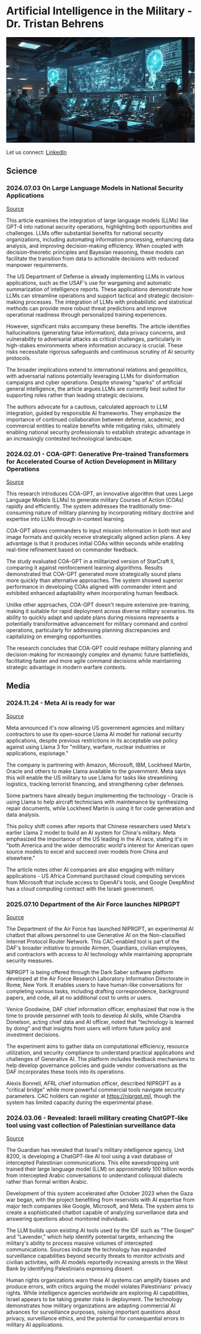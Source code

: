 # Artificial Intelligence in the Military - Dr. Tristan Behrens

![Military AI](militaryai.png)

Let us connect: [LinkedIn](https://www.linkedin.com/in/dr-tristan-behrens-734967a2/)

## Science

### 2024.07.03 On Large Language Models in National Security Applications

[Source](https://arxiv.org/abs/2407.03453)

This article examines the integration of large language models (LLMs) like GPT-4 into national security operations, highlighting both opportunities and challenges. LLMs offer substantial benefits for national security organizations, including automating information processing, enhancing data analysis, and improving decision-making efficiency. When coupled with decision-theoretic principles and Bayesian reasoning, these models can facilitate the transition from data to actionable decisions with reduced manpower requirements.

The US Department of Defense is already implementing LLMs in various applications, such as the USAF's use for wargaming and automatic summarization of intelligence reports. These applications demonstrate how LLMs can streamline operations and support tactical and strategic decision-making processes. The integration of LLMs with probabilistic and statistical methods can provide more robust threat predictions and improve operational readiness through personalized training experiences.

However, significant risks accompany these benefits. The article identifies hallucinations (generating false information), data privacy concerns, and vulnerability to adversarial attacks as critical challenges, particularly in high-stakes environments where information accuracy is crucial. These risks necessitate rigorous safeguards and continuous scrutiny of AI security protocols.

The broader implications extend to international relations and geopolitics, with adversarial nations potentially leveraging LLMs for disinformation campaigns and cyber operations. Despite showing "sparks" of artificial general intelligence, the article argues LLMs are currently best suited for supporting roles rather than leading strategic decisions.

The authors advocate for a cautious, calculated approach to LLM integration, guided by responsible AI frameworks. They emphasize the importance of continued collaboration between defense, academic, and commercial entities to realize benefits while mitigating risks, ultimately enabling national security professionals to establish strategic advantage in an increasingly contested technological landscape.


### 2024.02.01 - COA-GPT: Generative Pre-trained Transformers for Accelerated Course of Action Development in Military Operations 

[Source](https://arxiv.org/abs/2402.01786)

This research introduces COA-GPT, an innovative algorithm that uses Large Language Models (LLMs) to generate military Courses of Action (COAs) rapidly and efficiently. The system addresses the traditionally time-consuming nature of military planning by incorporating military doctrine and expertise into LLMs through in-context learning.

COA-GPT allows commanders to input mission information in both text and image formats and quickly receive strategically aligned action plans. A key advantage is that it produces initial COAs within seconds while enabling real-time refinement based on commander feedback.

The study evaluated COA-GPT in a militarized version of StarCraft II, comparing it against reinforcement learning algorithms. Results demonstrated that COA-GPT generated more strategically sound plans more quickly than alternative approaches. The system showed superior performance in developing COAs aligned with commander intent and exhibited enhanced adaptability when incorporating human feedback.

Unlike other approaches, COA-GPT doesn't require extensive pre-training, making it suitable for rapid deployment across diverse military scenarios. Its ability to quickly adapt and update plans during missions represents a potentially transformative advancement for military command and control operations, particularly for addressing planning discrepancies and capitalizing on emerging opportunities.

The research concludes that COA-GPT could reshape military planning and decision-making for increasingly complex and dynamic future battlefields, facilitating faster and more agile command decisions while maintaining strategic advantage in modern warfare contexts.


## Media

### 2024.11.24 - Meta AI is ready for war

[Source](https://www.theverge.com/2024/11/4/24287951/meta-ai-llama-war-us-government-national-security)

Meta announced it's now allowing US government agencies and military contractors to use its open-source Llama AI model for national security applications, despite previous restrictions in its acceptable use policy against using Llama 3 for "military, warfare, nuclear industries or applications, espionage."

The company is partnering with Amazon, Microsoft, IBM, Lockheed Martin, Oracle and others to make Llama available to the government. Meta says this will enable the US military to use Llama for tasks like streamlining logistics, tracking terrorist financing, and strengthening cyber defenses.

Some partners have already begun implementing the technology - Oracle is using Llama to help aircraft technicians with maintenance by synthesizing repair documents, while Lockheed Martin is using it for code generation and data analysis.

This policy shift comes after reports that Chinese researchers used Meta's earlier Llama 2 model to build an AI system for China's military. Meta emphasized the importance of the US leading in the AI race, stating it's in "both America and the wider democratic world's interest for American open source models to excel and succeed over models from China and elsewhere."

The article notes other AI companies are also engaging with military applications - US Africa Command purchased cloud computing services from Microsoft that include access to OpenAI's tools, and Google DeepMind has a cloud computing contract with the Israeli government.

### 2025.07.10 Department of the Air Force launches NIPRGPT 

[Source](https://www.af.mil/News/Article-Display/Article/3800809/department-of-the-air-force-launches-niprgpt/)

The Department of the Air Force has launched NIPRGPT, an experimental AI chatbot that allows personnel to use Generative AI on the Non-classified Internet Protocol Router Network. This CAC-enabled tool is part of the DAF's broader initiative to provide Airmen, Guardians, civilian employees, and contractors with access to AI technology while maintaining appropriate security measures.

NIPRGPT is being offered through the Dark Saber software platform developed at the Air Force Research Laboratory Information Directorate in Rome, New York. It enables users to have human-like conversations for completing various tasks, including drafting correspondence, background papers, and code, all at no additional cost to units or users.

Venice Goodwine, DAF chief information officer, emphasized that now is the time to provide personnel with tools to develop AI skills, while Chandra Donelson, acting chief data and AI officer, noted that "technology is learned by doing" and that insights from users will inform future policy and investment decisions.

The experiment aims to gather data on computational efficiency, resource utilization, and security compliance to understand practical applications and challenges of Generative AI. The platform includes feedback mechanisms to help develop governance policies and guide vendor conversations as the DAF incorporates these tools into its operations.

Alexis Bonnell, AFRL chief information officer, described NIPRGPT as a "critical bridge" while more powerful commercial tools navigate security parameters. CAC holders can register at https://niprgpt.mil, though the system has limited capacity during the experimental phase.


### 2024.03.06 - Revealed: Israeli military creating ChatGPT-like tool using vast collection of Palestinian surveillance data

[Source](https://www.theguardian.com/world/2025/mar/06/israel-military-ai-surveillance)

The Guardian has revealed that Israel's military intelligence agency, Unit 8200, is developing a ChatGPT-like AI tool using a vast database of intercepted Palestinian communications. This elite eavesdropping unit trained their large language model (LLM) on approximately 100 billion words from intercepted Arabic conversations to understand colloquial dialects rather than formal written Arabic.

Development of this system accelerated after October 2023 when the Gaza war began, with the project benefiting from reservists with AI expertise from major tech companies like Google, Microsoft, and Meta. The system aims to create a sophisticated chatbot capable of analyzing surveillance data and answering questions about monitored individuals.

The LLM builds upon existing AI tools used by the IDF such as "The Gospel" and "Lavender," which help identify potential targets, enhancing the military's ability to process massive volumes of intercepted communications. Sources indicate the technology has expanded surveillance capabilities beyond security threats to monitor activists and civilian activities, with AI models reportedly increasing arrests in the West Bank by identifying Palestinians expressing dissent.

Human rights organizations warn these AI systems can amplify biases and produce errors, with critics arguing the model violates Palestinians' privacy rights. While intelligence agencies worldwide are exploring AI capabilities, Israel appears to be taking greater risks in deployment. The technology demonstrates how military organizations are adapting commercial AI advances for surveillance purposes, raising important questions about privacy, surveillance ethics, and the potential for consequential errors in military AI applications.
